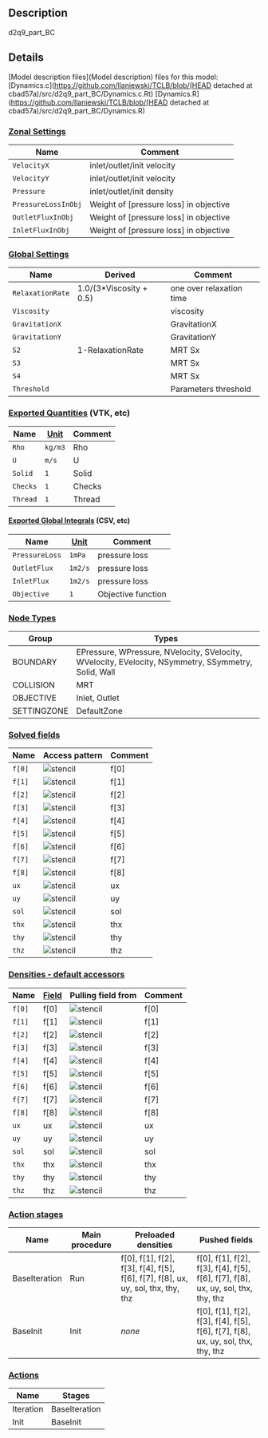 

## Description
d2q9_part_BC


## Details
[Model description files](Model description) files for this model:
[Dynamics.c](https://github.com/llaniewski/TCLB/blob/(HEAD detached at cbad57a)/src/d2q9_part_BC/Dynamics.c.Rt)
[Dynamics.R](https://github.com/llaniewski/TCLB/blob/(HEAD detached at cbad57a)/src/d2q9_part_BC/Dynamics.R)

### [Zonal Settings](Settings)

| Name | Comment |
| --- | --- |
|`VelocityX`|inlet/outlet/init velocity|
|`VelocityY`|inlet/outlet/init velocity|
|`Pressure`|inlet/outlet/init density|
|`PressureLossInObj`|Weight of [pressure loss] in objective|
|`OutletFluxInObj`|Weight of [pressure loss] in objective|
|`InletFluxInObj`|Weight of [pressure loss] in objective|


### [Global Settings](Settings)

| Name | Derived | Comment |
| --- | --- | --- |
|`RelaxationRate`|1.0/(3*Viscosity + 0.5)|one over relaxation time|
|`Viscosity`||viscosity|
|`GravitationX`||GravitationX|
|`GravitationY`||GravitationY|
|`S2`|1-RelaxationRate|MRT Sx|
|`S3`||MRT Sx|
|`S4`||MRT Sx|
|`Threshold`||Parameters threshold|

### [Exported Quantities](Quantities) (VTK, etc)

| Name | [Unit](Units) | Comment |
| --- | --- | --- |
|`Rho`|`kg/m3`|Rho|
|`U`|`m/s`|U|
|`Solid`|`1`|Solid|
|`Checks`|`1`|Checks|
|`Thread`|`1`|Thread|

#### [Exported Global Integrals](Globals) (CSV, etc)

| Name | [Unit](Units) | Comment |
| --- | --- | --- |
|`PressureLoss`|`1mPa`|pressure loss|
|`OutletFlux`|`1m2/s`|pressure loss|
|`InletFlux`|`1m2/s`|pressure loss|
|`Objective`|`1`|Objective function|

### [Node Types](Node-Types)

| Group | Types |
| --- | --- |
|BOUNDARY|EPressure, WPressure, NVelocity, SVelocity, WVelocity, EVelocity, NSymmetry, SSymmetry, Solid, Wall|
|COLLISION|MRT|
|OBJECTIVE|Inlet, Outlet|
|SETTINGZONE|DefaultZone|

### [Solved fields](Fields)

| Name | Access pattern | Comment |
| --- | --- | --- |
|`f[0]`|![stencil](/images/st_a1p0p0p0p0p0p0.png)|f[0]|
|`f[1]`|![stencil](/images/st_a1n1p0p0n1p0p0.png)|f[1]|
|`f[2]`|![stencil](/images/st_a1p0n1p0p0n1p0.png)|f[2]|
|`f[3]`|![stencil](/images/st_a1p1p0p0p1p0p0.png)|f[3]|
|`f[4]`|![stencil](/images/st_a1p0p1p0p0p1p0.png)|f[4]|
|`f[5]`|![stencil](/images/st_a1n1n1p0n1n1p0.png)|f[5]|
|`f[6]`|![stencil](/images/st_a1p1n1p0p1n1p0.png)|f[6]|
|`f[7]`|![stencil](/images/st_a1p1p1p0p1p1p0.png)|f[7]|
|`f[8]`|![stencil](/images/st_a1n1p1p0n1p1p0.png)|f[8]|
|`ux`|![stencil](/images/st_a1p0p0p0p0p0p0.png)|ux|
|`uy`|![stencil](/images/st_a1p0p0p0p0p0p0.png)|uy|
|`sol`|![stencil](/images/st_a1p0p0p0p0p0p0.png)|sol|
|`thx`|![stencil](/images/st_a1p0p0p0p0p0p0.png)|thx|
|`thy`|![stencil](/images/st_a1p0p0p0p0p0p0.png)|thy|
|`thz`|![stencil](/images/st_a1p0p0p0p0p0p0.png)|thz|

### [Densities - default accessors](Densities)

| Name | [Field](Fields) | Pulling field from | Comment |
| --- | --- | --- | --- |
|`f[0]`|f[0]|![stencil](/images/st_a1p0p0p0p0p0p0.png)|f[0]|
|`f[1]`|f[1]|![stencil](/images/st_a1p1p0p0p1p0p0.png)|f[1]|
|`f[2]`|f[2]|![stencil](/images/st_a1p0p1p0p0p1p0.png)|f[2]|
|`f[3]`|f[3]|![stencil](/images/st_a1n1p0p0n1p0p0.png)|f[3]|
|`f[4]`|f[4]|![stencil](/images/st_a1p0n1p0p0n1p0.png)|f[4]|
|`f[5]`|f[5]|![stencil](/images/st_a1p1p1p0p1p1p0.png)|f[5]|
|`f[6]`|f[6]|![stencil](/images/st_a1n1p1p0n1p1p0.png)|f[6]|
|`f[7]`|f[7]|![stencil](/images/st_a1n1n1p0n1n1p0.png)|f[7]|
|`f[8]`|f[8]|![stencil](/images/st_a1p1n1p0p1n1p0.png)|f[8]|
|`ux`|ux|![stencil](/images/st_a1p0p0p0p0p0p0.png)|ux|
|`uy`|uy|![stencil](/images/st_a1p0p0p0p0p0p0.png)|uy|
|`sol`|sol|![stencil](/images/st_a1p0p0p0p0p0p0.png)|sol|
|`thx`|thx|![stencil](/images/st_a1p0p0p0p0p0p0.png)|thx|
|`thy`|thy|![stencil](/images/st_a1p0p0p0p0p0p0.png)|thy|
|`thz`|thz|![stencil](/images/st_a1p0p0p0p0p0p0.png)|thz|

### [Action stages](Stages)

| Name | Main procedure | Preloaded densities | Pushed fields |
| --- | --- | --- | --- |
|BaseIteration|Run|f[0], f[1], f[2], f[3], f[4], f[5], f[6], f[7], f[8], ux, uy, sol, thx, thy, thz|f[0], f[1], f[2], f[3], f[4], f[5], f[6], f[7], f[8], ux, uy, sol, thx, thy, thz|
|BaseInit|Init|_none_|f[0], f[1], f[2], f[3], f[4], f[5], f[6], f[7], f[8], ux, uy, sol, thx, thy, thz|


### [Actions](Stages)

| Name | Stages |
| --- | --- |
|Iteration|BaseIteration|
|Init|BaseInit|

